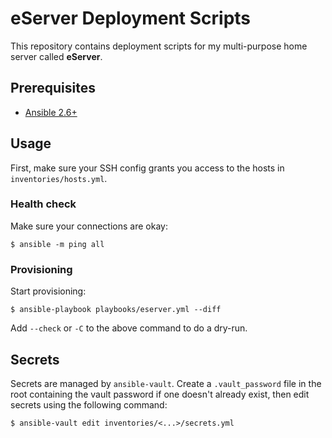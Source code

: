 # eServer Deployment Scripts

This repository contains deployment scripts for my multi-purpose home server called **eServer**.

## Prerequisites

* [Ansible 2.6+](https://docs.ansible.com/ansible/latest/installation_guide/intro_installation.html)

## Usage

First, make sure your SSH config grants you access to the hosts in `inventories/hosts.yml`.

### Health check

Make sure your connections are okay:

```shell
$ ansible -m ping all
```

### Provisioning

Start provisioning:

```shell
$ ansible-playbook playbooks/eserver.yml --diff
```

Add `--check` or `-C` to the above command to do a dry-run.

## Secrets

Secrets are managed by `ansible-vault`. Create a `.vault_password` file in the root containing the vault 
password if one doesn't already exist, then edit secrets using the following command:

```shell
$ ansible-vault edit inventories/<...>/secrets.yml
```
